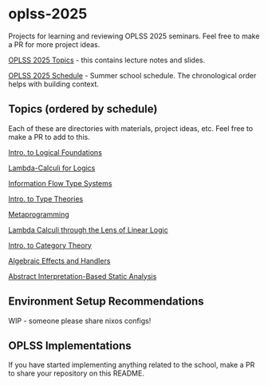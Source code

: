 # oplss-2025

Projects for learning and reviewing OPLSS 2025 seminars. Feel free to make a PR for more project ideas.

[OPLSS 2025 Topics](https://www.cs.uoregon.edu/research/summerschool/summer25/topics.php) - this contains lecture notes and slides. 

[OPLSS 2025 Schedule](https://www.cs.uoregon.edu/research/summerschool/summer25/schedule.php) - Summer school schedule. The chronological order helps with building context. 

## Topics (ordered by schedule) 
Each of these are directories with materials, project ideas, etc. Feel free to make a PR to add to this. 

[Intro. to Logical Foundations](/pientka-logic/)

[Lambda-Calculi for Logics](/paiva-logic-lc/)

[Information Flow Type Systems](/jia-information-flow/)

[Intro. to Type Theories](/komel-mltt/)

[Metaprogramming](/amin-metaprogramming/)

[Lambda Calculi through the Lens of Linear Logic](/kesner-linear-logic-lc/)

[Intro. to Category Theory](/north-cat-theory/)

[Algebraic Effects and Handlers](/xie-algebraic-effects/)

[Abstract Interpretation-Based Static Analysis](/urban-abstract-interpretation/)

## Environment Setup Recommendations
WIP - someone please share nixos configs! 


## OPLSS Implementations 
If you have started implementing anything related to the school, make a PR to share your repository on this README. 